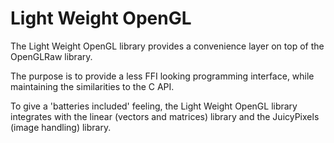 Light Weight OpenGL
===

The Light Weight OpenGL library provides a convenience layer on top of the
OpenGLRaw library.

The purpose is to provide a less FFI looking programming interface, while
maintaining the similarities to the C API.

To give a 'batteries included' feeling, the Light Weight OpenGL library
integrates with the linear (vectors and matrices) library and the
JuicyPixels (image handling) library.
